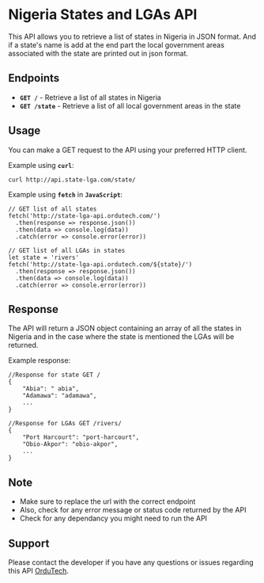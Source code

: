 # Nigeria States and LGAs API

This API allows you to retrieve a list of states in Nigeria in JSON format. And if a state's name is add at the end part the local government areas associated with the state are printed out in json format.

## Endpoints

- **`GET /`** - Retrieve a list of all states in Nigeria
- **`GET /state`** - Retrieve a list of all local government areas in the state

## Usage

You can make a GET request to the API using your preferred HTTP client.

Example using **`curl`**:

```
curl http://api.state-lga.com/state/
```

Example using **`fetch`** in **`JavaScript`**:

```
// GET list of all states
fetch('http://state-lga-api.ordutech.com/')
  .then(response => response.json())
  .then(data => console.log(data))
  .catch(error => console.error(error))

// GET list of all LGAs in states
let state = 'rivers'
fetch('http://state-lga-api.ordutech.com/${state}/')
  .then(response => response.json())
  .then(data => console.log(data))
  .catch(error => console.error(error))
```

## Response

The API will return a JSON object containing an array of all the states in Nigeria and in the case where the state is mentioned the LGAs will be returned.

Example response:

```
//Response for state GET /
{
    "Abia": " abia",
    "Adamawa": "adamawa",
    ...
}

//Response for LGAs GET /rivers/
{
    "Port Harcourt": "port-harcourt",
    "Obio-Akpor": "obio-akpor",
    ...
}
```

## Note

- Make sure to replace the url with the correct endpoint
- Also, check for any error message or status code returned by the API
- Check for any dependancy you might need to run the API

## Support

Please contact the developer if you have any questions or issues regarding this API [OrduTech](http://ordutech.com).
